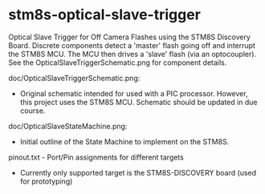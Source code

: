 # stm8s-optical-slave-trigger
Optical Slave Trigger for Off Camera Flashes using the STM8S Discovery Board.
Discrete components detect a 'master' flash going off and interrupt the STM8S
MCU. The MCU then drives a 'slave' flash (via an optocoupler). See the 
OpticalSlaveTriggerSchematic.png for component details.

doc/OpticalSlaveTriggerSchematic.png:
- Original schematic intended for used with a PIC processor. However, this
project uses the STM8S MCU. Schematic should be updated in due course.

doc/OpticalSlaveStateMachine.png:
- Initial outline of the State Machine to implement on the STM8S.

pinout.txt - Port/Pin assignments for different targets
- Currently only supported target is the STM8S-DISCOVERY board (used for prototyping)

